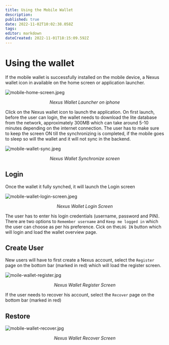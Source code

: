 ```yaml
---
title: Using the Mobile Wallet
description: 
published: true
date: 2022-11-02T10:02:38.058Z
tags: 
editor: markdown
dateCreated: 2022-11-01T18:15:09.592Z
---
```


# Using the wallet
If the mobile wallet is successfully installed on the mobile device, a Nexus wallet icon in available on the home screen or application launcher.

![mobile-home-screen.jpeg](/mobile-home-screen.jpeg)<p align = center>*Nexus Wallet Launcher on iphone*</p>

Click on the Nexus wallet icon to launch the application. On first launch, before the user can login, the wallet needs to download the lite database from the network, approximately 300MB which can take around 5-10 minutes depending on the internet connection. The user has to make sure to keep the screen ON till the synchronizing is completed, if the mobile goes to sleep so will the wallet and it will not sync in the backend.

![mobile-wallet-sync.jpeg](/mobile-wallet-sync.jpeg) <p align = center>*Nexus Wallet Synchronize screen*</p>

## Login
Once the wallet it fully synched, it will launch the Login screen

![mobile-wallet-login-screen.jpeg](/mobile-wallet-login-screen.jpeg)<p align = center>*Nexus Wallet Login Screen*</p>

The user has to enter his login credentials (username, password and PIN). There are two options to `Remember username` and `Keep me logged in` which the user can choose as per his preference. Cick on the`LOG IN` button which will login and load the wallet overview page.




## Create User
New users will have to first create a Nexus account, select the `Register` page on the bottom bar (marked in red) which will load the register screen.

![moile-wallet-register.jpg](/moile-wallet-register.jpg)<p align = center>*Nexus Wallet Register Screen*</p>

If the user needs to recover his account, select the `Recover` page on the bottom bar (marked in red)

## Restore

![mobile-wallet-recover.jpg](/mobile-wallet-recover.jpg)<p align = center>*Nexus Wallet Recover Screen*</p>